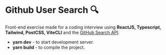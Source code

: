 # Github User Search 🔍
Front-end exercise made for a coding interview using **ReactJS, Typescript, Tailwind, PostCSS, ViteCLI** and the [GitHub Search API](https://docs.github.com/en/rest/reference/search).

- **yarn dev** - to start development server.
- **yarn build** - to compile the project.